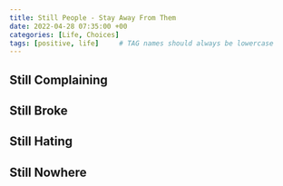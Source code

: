 ```yaml
---
title: Still People - Stay Away From Them
date: 2022-04-28 07:35:00 +00
categories: [Life, Choices]
tags: [positive, life]     # TAG names should always be lowercase
---
```


## Still Complaining

## Still Broke

## Still Hating

## Still Nowhere